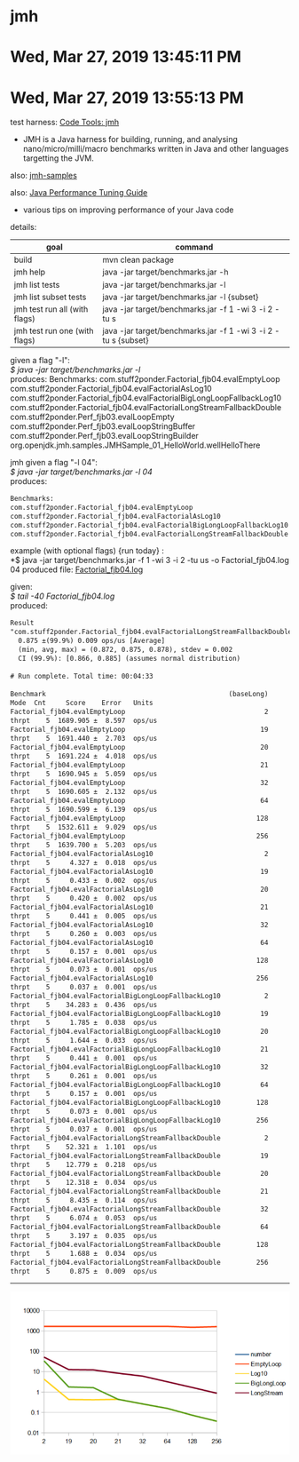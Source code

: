 # jmh
#
# Wed, Mar 27, 2019 13:45:11 PM
# Wed, Mar 27, 2019 13:55:13 PM
test harness:
[Code Tools: jmh](http://openjdk.java.net/projects/code-tools/jmh/) 

* JMH is a Java harness for building, running, and analysing nano/micro/milli/macro benchmarks written in Java and other languages targetting the JVM.

also:
[jmh-samples](http://hg.openjdk.java.net/code-tools/jmh/file/tip/jmh-samples/src/main/java/org/openjdk/jmh/samples/)

also:
[Java Performance Tuning Guide](http://java-performance.info/jmh/)

* various tips on improving performance of your Java code

details:

| goal                          | command                                                        | 
| ----------------------------- | -------------------------------------------------------------- | 
| build                         | mvn clean package                                              | 
| jmh help                      | java -jar target/benchmarks.jar -h                             | 
| jmh list tests                | java -jar target/benchmarks.jar -l                             | 
| jmh list subset tests         | java -jar target/benchmarks.jar -l {subset}                    | 
| jmh test run all (with flags) | java -jar target/benchmarks.jar -f 1 -wi 3 -i 2 -tu s          | 
| jmh test run one (with flags) | java -jar target/benchmarks.jar -f 1 -wi 3 -i 2 -tu s {subset} | 

given a flag "-l":    
*$ java -jar target/benchmarks.jar -l*  
produces:
    Benchmarks:
    com.stuff2ponder.Factorial_fjb04.evalEmptyLoop
    com.stuff2ponder.Factorial_fjb04.evalFactorialAsLog10
    com.stuff2ponder.Factorial_fjb04.evalFactorialBigLongLoopFallbackLog10
    com.stuff2ponder.Factorial_fjb04.evalFactorialLongStreamFallbackDouble
    com.stuff2ponder.Perf_fjb03.evalLoopEmpty
    com.stuff2ponder.Perf_fjb03.evalLoopStringBuffer
    com.stuff2ponder.Perf_fjb03.evalLoopStringBuilder
    org.openjdk.jmh.samples.JMHSample_01_HelloWorld.wellHelloThere

jmh given a flag "-l 04":  
*$ java -jar target/benchmarks.jar -l 04*  
produces:

    Benchmarks:  
    com.stuff2ponder.Factorial_fjb04.evalEmptyLoop
    com.stuff2ponder.Factorial_fjb04.evalFactorialAsLog10
    com.stuff2ponder.Factorial_fjb04.evalFactorialBigLongLoopFallbackLog10
    com.stuff2ponder.Factorial_fjb04.evalFactorialLongStreamFallbackDouble

example (with optional flags) {run today} :  
*$ java -jar target/benchmarks.jar -f 1 -wi 3 -i 2 -tu us -o Factorial_fjb04.log 04
produced file: [Factorial_fjb04.log](https://github.com/frankboller/watcher/blob/master/myJmh/Factorial_fjb04.log)  

given:  
*$ tail -40 Factorial_fjb04.log*  
produced:

    Result "com.stuff2ponder.Factorial_fjb04.evalFactorialLongStreamFallbackDouble":
      0.875 ±(99.9%) 0.009 ops/us [Average]
      (min, avg, max) = (0.872, 0.875, 0.878), stdev = 0.002
      CI (99.9%): [0.866, 0.885] (assumes normal distribution)

    # Run complete. Total time: 00:04:33

    Benchmark                                              (baseLong)   Mode  Cnt     Score    Error   Units
    Factorial_fjb04.evalEmptyLoop                                   2  thrpt    5  1689.905 ±  8.597  ops/us
    Factorial_fjb04.evalEmptyLoop                                  19  thrpt    5  1691.440 ±  2.703  ops/us
    Factorial_fjb04.evalEmptyLoop                                  20  thrpt    5  1691.224 ±  4.018  ops/us
    Factorial_fjb04.evalEmptyLoop                                  21  thrpt    5  1690.945 ±  5.059  ops/us
    Factorial_fjb04.evalEmptyLoop                                  32  thrpt    5  1690.605 ±  2.132  ops/us
    Factorial_fjb04.evalEmptyLoop                                  64  thrpt    5  1690.599 ±  6.139  ops/us
    Factorial_fjb04.evalEmptyLoop                                 128  thrpt    5  1532.611 ±  9.029  ops/us
    Factorial_fjb04.evalEmptyLoop                                 256  thrpt    5  1639.700 ±  5.203  ops/us
    Factorial_fjb04.evalFactorialAsLog10                            2  thrpt    5     4.327 ±  0.018  ops/us
    Factorial_fjb04.evalFactorialAsLog10                           19  thrpt    5     0.433 ±  0.002  ops/us
    Factorial_fjb04.evalFactorialAsLog10                           20  thrpt    5     0.420 ±  0.002  ops/us
    Factorial_fjb04.evalFactorialAsLog10                           21  thrpt    5     0.441 ±  0.005  ops/us
    Factorial_fjb04.evalFactorialAsLog10                           32  thrpt    5     0.260 ±  0.003  ops/us
    Factorial_fjb04.evalFactorialAsLog10                           64  thrpt    5     0.157 ±  0.001  ops/us
    Factorial_fjb04.evalFactorialAsLog10                          128  thrpt    5     0.073 ±  0.001  ops/us
    Factorial_fjb04.evalFactorialAsLog10                          256  thrpt    5     0.037 ±  0.001  ops/us
    Factorial_fjb04.evalFactorialBigLongLoopFallbackLog10           2  thrpt    5    34.283 ±  0.436  ops/us
    Factorial_fjb04.evalFactorialBigLongLoopFallbackLog10          19  thrpt    5     1.785 ±  0.038  ops/us
    Factorial_fjb04.evalFactorialBigLongLoopFallbackLog10          20  thrpt    5     1.644 ±  0.033  ops/us
    Factorial_fjb04.evalFactorialBigLongLoopFallbackLog10          21  thrpt    5     0.441 ±  0.001  ops/us
    Factorial_fjb04.evalFactorialBigLongLoopFallbackLog10          32  thrpt    5     0.261 ±  0.001  ops/us
    Factorial_fjb04.evalFactorialBigLongLoopFallbackLog10          64  thrpt    5     0.157 ±  0.001  ops/us
    Factorial_fjb04.evalFactorialBigLongLoopFallbackLog10         128  thrpt    5     0.073 ±  0.001  ops/us
    Factorial_fjb04.evalFactorialBigLongLoopFallbackLog10         256  thrpt    5     0.037 ±  0.001  ops/us
    Factorial_fjb04.evalFactorialLongStreamFallbackDouble           2  thrpt    5    52.321 ±  1.101  ops/us
    Factorial_fjb04.evalFactorialLongStreamFallbackDouble          19  thrpt    5    12.779 ±  0.218  ops/us
    Factorial_fjb04.evalFactorialLongStreamFallbackDouble          20  thrpt    5    12.318 ±  0.034  ops/us
    Factorial_fjb04.evalFactorialLongStreamFallbackDouble          21  thrpt    5     8.435 ±  0.114  ops/us
    Factorial_fjb04.evalFactorialLongStreamFallbackDouble          32  thrpt    5     6.074 ±  0.053  ops/us
    Factorial_fjb04.evalFactorialLongStreamFallbackDouble          64  thrpt    5     3.197 ±  0.035  ops/us
    Factorial_fjb04.evalFactorialLongStreamFallbackDouble         128  thrpt    5     1.688 ±  0.034  ops/us
    Factorial_fjb04.evalFactorialLongStreamFallbackDouble         256  thrpt    5     0.875 ±  0.009  ops/us

----
![Factorial_fjb04.png](/myJmh/images/Factorial_fjb04.png "Factorial_fjb04.png")
